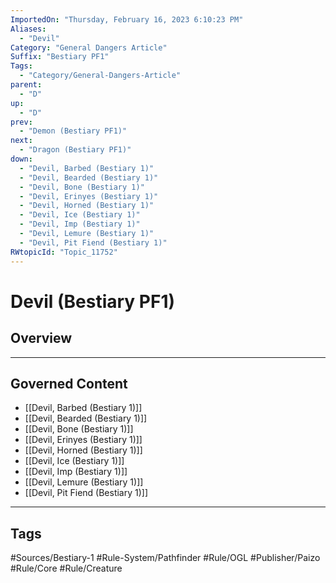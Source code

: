 ```yaml
---
ImportedOn: "Thursday, February 16, 2023 6:10:23 PM"
Aliases:
  - "Devil"
Category: "General Dangers Article"
Suffix: "Bestiary PF1"
Tags:
  - "Category/General-Dangers-Article"
parent:
  - "D"
up:
  - "D"
prev:
  - "Demon (Bestiary PF1)"
next:
  - "Dragon (Bestiary PF1)"
down:
  - "Devil, Barbed (Bestiary 1)"
  - "Devil, Bearded (Bestiary 1)"
  - "Devil, Bone (Bestiary 1)"
  - "Devil, Erinyes (Bestiary 1)"
  - "Devil, Horned (Bestiary 1)"
  - "Devil, Ice (Bestiary 1)"
  - "Devil, Imp (Bestiary 1)"
  - "Devil, Lemure (Bestiary 1)"
  - "Devil, Pit Fiend (Bestiary 1)"
RWtopicId: "Topic_11752"
---
```

# Devil (Bestiary PF1)
## Overview
---
## Governed Content
- [[Devil, Barbed (Bestiary 1)]]
- [[Devil, Bearded (Bestiary 1)]]
- [[Devil, Bone (Bestiary 1)]]
- [[Devil, Erinyes (Bestiary 1)]]
- [[Devil, Horned (Bestiary 1)]]
- [[Devil, Ice (Bestiary 1)]]
- [[Devil, Imp (Bestiary 1)]]
- [[Devil, Lemure (Bestiary 1)]]
- [[Devil, Pit Fiend (Bestiary 1)]]


---
## Tags
#Sources/Bestiary-1 #Rule-System/Pathfinder #Rule/OGL #Publisher/Paizo #Rule/Core #Rule/Creature

